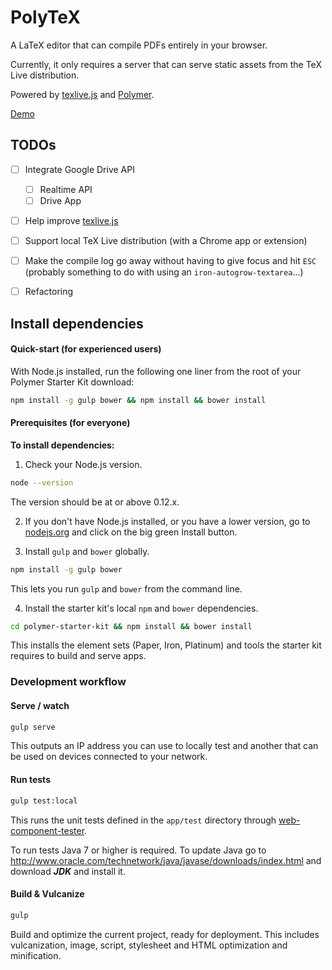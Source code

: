 # PolyTeX

A LaTeX editor that can compile PDFs entirely in your browser.

Currently, it only requires a server that can serve static assets from the TeX
Live distribution.

Powered by [texlive.js](//github.com/manuels/texlive.js) and
[Polymer](//github.com/Polymer/polymer).

[Demo](//lyze.github.io/PolyTeX)

## TODOs

- [ ] Integrate Google Drive API
  - [ ] Realtime API
  - [ ] Drive App

- [ ] Help improve [texlive.js](//github.com/manuels/texlive.js)

- [ ] Support local TeX Live distribution (with a Chrome app or extension)

- [ ] Make the compile log go away without having to give focus and hit `ESC`
  (probably something to do with using an `iron-autogrow-textarea`...)

- [ ] Refactoring


## Install dependencies

#### Quick-start (for experienced users)

With Node.js installed, run the following one liner from the root of your Polymer Starter Kit download:

```sh
npm install -g gulp bower && npm install && bower install
```

#### Prerequisites (for everyone)

**To install dependencies:**

1)  Check your Node.js version.

```sh
node --version
```

The version should be at or above 0.12.x.

2)  If you don't have Node.js installed, or you have a lower version, go to [nodejs.org](https://nodejs.org) and click on the big green Install button.

3)  Install `gulp` and `bower` globally.

```sh
npm install -g gulp bower
```

This lets you run `gulp` and `bower` from the command line.

4)  Install the starter kit's local `npm` and `bower` dependencies.

```sh
cd polymer-starter-kit && npm install && bower install
```

This installs the element sets (Paper, Iron, Platinum) and tools the starter kit
requires to build and serve apps.

### Development workflow

#### Serve / watch

```sh
gulp serve
```

This outputs an IP address you can use to locally test and another that can be
used on devices connected to your network.

#### Run tests

```sh
gulp test:local
```

This runs the unit tests defined in the `app/test` directory through
[web-component-tester](https://github.com/Polymer/web-component-tester).

To run tests Java 7 or higher is required. To update Java go to
http://www.oracle.com/technetwork/java/javase/downloads/index.html and download
***JDK*** and install it.

#### Build & Vulcanize

```sh
gulp
```

Build and optimize the current project, ready for deployment. This includes
vulcanization, image, script, stylesheet and HTML optimization and minification.
